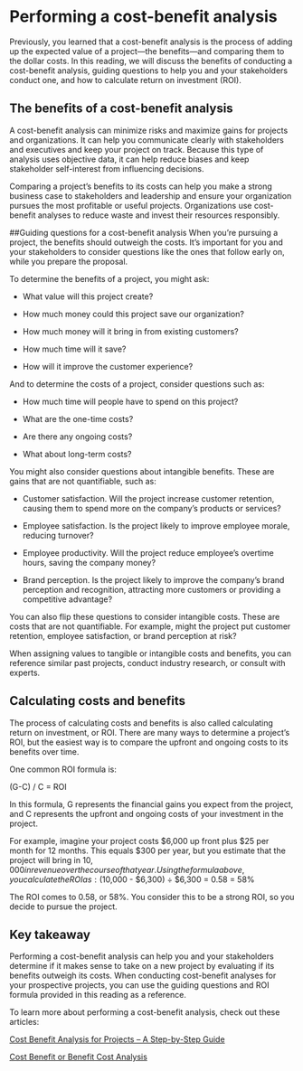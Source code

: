 # Performing a cost-benefit analysis
Previously, you learned that a cost-benefit analysis is the process of adding up the expected value of a project—the benefits—and comparing them to the dollar costs. In this reading, we will discuss the benefits of conducting a cost-benefit analysis, guiding questions to help you and your stakeholders conduct one, and how to calculate return on investment (ROI).

## The benefits of a cost-benefit analysis
A cost-benefit analysis can minimize risks and maximize gains for projects and organizations. It can help you communicate clearly with stakeholders and executives and keep your project on track. Because this type of analysis uses objective data, it can help reduce biases and keep stakeholder self-interest from influencing decisions. 

Comparing a project’s benefits to its costs can help you make a strong business case to stakeholders and leadership and ensure your organization pursues the most profitable or useful projects. Organizations use cost-benefit analyses to reduce waste and invest their resources responsibly.

##Guiding questions for a cost-benefit analysis
When you’re pursuing a project, the benefits should outweigh the costs. It’s important for you and your stakeholders to consider questions like the ones that follow early on, while you prepare the proposal.

To determine the benefits of a project, you might ask:

* What value will this project create? 

* How much money could this project save our organization? 

* How much money will it bring in from existing customers?

* How much time will it save? 

* How will it improve the customer experience?

And to determine the costs of a project, consider questions such as:

* How much time will people have to spend on this project?

* What are the one-time costs?

* Are there any ongoing costs?

* What about long-term costs? 

You might also consider questions about intangible benefits. These are gains that are not quantifiable, such as:

* Customer satisfaction. Will the project increase customer retention, causing them to spend more on the company’s products or services? 

* Employee satisfaction. Is the project likely to improve employee morale, reducing turnover? 

* Employee productivity. Will the project reduce employee’s overtime hours, saving the company money?

* Brand perception. Is the project likely to improve the company’s brand perception and recognition, attracting more customers or providing a competitive advantage?

You can also flip these questions to consider intangible costs. These are costs that are not quantifiable. For example, might the project put customer retention, employee satisfaction, or brand perception at risk?

When assigning values to tangible or intangible costs and benefits, you can reference similar past projects, conduct industry research, or consult with experts.

## Calculating costs and benefits
The process of calculating costs and benefits is also called calculating return on investment, or ROI. There are many ways to determine a project’s ROI, but the easiest way is to compare the upfront and ongoing costs to its benefits over time.

One common ROI formula is:

(G-C) / C = ROI

In this formula, G represents the financial gains you expect from the project, and C represents the upfront and ongoing costs of your investment in the project.

For example, imagine your project costs $6,000 up front plus $25 per month for 12 months. This equals $300 per year, but you estimate that the project will bring in $10,000 in revenue over the course of that year. Using the formula above, you calculate the ROI as: ($10,000 - $6,300) ÷ $6,300 = 0.58 = 58%

The ROI comes to 0.58, or 58%. You consider this to be a strong ROI, so you decide to pursue the project.

## Key takeaway
Performing a cost-benefit analysis can help you and your stakeholders determine if it makes sense to take on a new project by evaluating if its benefits outweigh its costs. When conducting cost-benefit analyses for your prospective projects, you can use the guiding questions and ROI formula provided in this reading as a reference. 

To learn more about performing a cost-benefit analysis, check out these articles:

[Cost Benefit Analysis for Projects – A Step-by-Step Guide](https://www.projectmanager.com/blog/cost-benefit-analysis-for-projects-a-step-by-step-guide)

[Cost Benefit or Benefit Cost Analysis](https://pmstudycircle.com/cost-benefit-or-benefit-cost-analysis/#:~:text=Cost%2Dbenefit%20analysis%20is%20a,during%20the%20project%20selection%20analysis)
